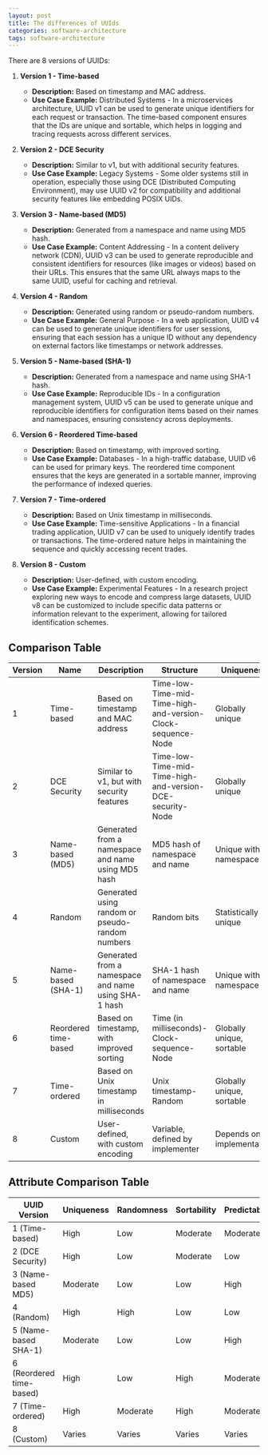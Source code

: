 ```yaml
---
layout: post
title: The differences of UUIds
categories: software-architecture
tags: software-architecture
---
```


There are 8 versions of UUIDs:

1. **Version 1 - Time-based**
   - **Description:** Based on timestamp and MAC address.
   - **Use Case Example:** Distributed Systems - In a microservices architecture, UUID v1 can be used to generate unique identifiers for each request or transaction. The time-based component ensures that the IDs are unique and sortable, which helps in logging and tracing requests across different services.

2. **Version 2 - DCE Security**
   - **Description:** Similar to v1, but with additional security features.
   - **Use Case Example:** Legacy Systems - Some older systems still in operation, especially those using DCE (Distributed Computing Environment), may use UUID v2 for compatibility and additional security features like embedding POSIX UIDs.

3. **Version 3 - Name-based (MD5)**
   - **Description:** Generated from a namespace and name using MD5 hash.
   - **Use Case Example:** Content Addressing - In a content delivery network (CDN), UUID v3 can be used to generate reproducible and consistent identifiers for resources (like images or videos) based on their URLs. This ensures that the same URL always maps to the same UUID, useful for caching and retrieval.

4. **Version 4 - Random**
   - **Description:** Generated using random or pseudo-random numbers.
   - **Use Case Example:** General Purpose - In a web application, UUID v4 can be used to generate unique identifiers for user sessions, ensuring that each session has a unique ID without any dependency on external factors like timestamps or network addresses.

5. **Version 5 - Name-based (SHA-1)**
   - **Description:** Generated from a namespace and name using SHA-1 hash.
   - **Use Case Example:** Reproducible IDs - In a configuration management system, UUID v5 can be used to generate unique and reproducible identifiers for configuration items based on their names and namespaces, ensuring consistency across deployments.

6. **Version 6 - Reordered Time-based**
   - **Description:** Based on timestamp, with improved sorting.
   - **Use Case Example:** Databases - In a high-traffic database, UUID v6 can be used for primary keys. The reordered time component ensures that the keys are generated in a sortable manner, improving the performance of indexed queries.

7. **Version 7 - Time-ordered**
   - **Description:** Based on Unix timestamp in milliseconds.
   - **Use Case Example:** Time-sensitive Applications - In a financial trading application, UUID v7 can be used to uniquely identify trades or transactions. The time-ordered nature helps in maintaining the sequence and quickly accessing recent trades.

8. **Version 8 - Custom**
   - **Description:** User-defined, with custom encoding.
   - **Use Case Example:** Experimental Features - In a research project exploring new ways to encode and compress large datasets, UUID v8 can be customized to include specific data patterns or information relevant to the experiment, allowing for tailored identification schemes.

## Comparison Table

| Version | Name | Description | Structure | Uniqueness | Use Cases |
|---------|------|-------------|-----------|------------|-----------|
| 1 | Time-based | Based on timestamp and MAC address | Time-low-Time-mid-Time-high-and-version-Clock-sequence-Node | Globally unique | Distributed systems, logging |
| 2 | DCE Security | Similar to v1, but with security features | Time-low-Time-mid-Time-high-and-version-DCE-security-Node | Globally unique | Legacy systems, rarely used |
| 3 | Name-based (MD5) | Generated from a namespace and name using MD5 hash | MD5 hash of namespace and name | Unique within namespace | Content addressing, reproducible IDs |
| 4 | Random | Generated using random or pseudo-random numbers | Random bits | Statistically unique | General purpose, default in many systems |
| 5 | Name-based (SHA-1) | Generated from a namespace and name using SHA-1 hash | SHA-1 hash of namespace and name | Unique within namespace | Content addressing, reproducible IDs |
| 6 | Reordered time-based | Based on timestamp, with improved sorting | Time (in milliseconds)-Clock-sequence-Node | Globally unique, sortable | Time-ordered operations, databases |
| 7 | Time-ordered | Based on Unix timestamp in milliseconds | Unix timestamp-Random | Globally unique, sortable | Time-sensitive applications, databases |
| 8 | Custom | User-defined, with custom encoding | Variable, defined by implementer | Depends on implementation | Special use cases, experimental |

## Attribute Comparison Table

| UUID Version | Uniqueness | Randomness | Sortability | Predictability | Security | Performance | Simplicity |
|--------------|------------|------------|-------------|----------------|----------|-------------|------------|
| 1 (Time-based) | High | Low | Moderate | Moderate | Low | High | Moderate |
| 2 (DCE Security) | High | Low | Moderate | Low | Moderate | Moderate | Low |
| 3 (Name-based MD5) | Moderate | Low | Low | High | Low | High | High |
| 4 (Random) | High | High | Low | Low | Moderate | High | High |
| 5 (Name-based SHA-1) | Moderate | Low | Low | High | Moderate | High | High |
| 6 (Reordered time-based) | High | Low | High | Moderate | Low | High | Moderate |
| 7 (Time-ordered) | High | Moderate | High | Moderate | Low | High | High |
| 8 (Custom) | Varies | Varies | Varies | Varies | Varies | Varies | Low |